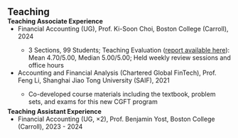  
 <h2 id="teaching" style="margin: 2px 0px 0px;"> <br> 
<br> Teaching</h2>
 
<h4 style="margin:0 0px 0;">Teaching Associate Experience</h4>  
<ul style="margin:0 0 5px;">
  <li><autocolor> Financial Accounting (UG), Prof. Ki-Soon Choi, Boston College (Carroll), 2024 </autocolor></li>
 <ul>
       <li> 3 Sections, 99 Students; Teaching Evaluation (<a href="https://www.dropbox.com/home/Teaching/Fin%20Acct%202024%20Fall/Evaluation_2024Fall">report available here</a>): Mean 4.70/5.00, Median 5.00/5.00; Held weekly review sessions and office hours </li>
 </ul>
  <li><autocolor> Accounting and Financial Analysis (Chartered Global FinTech), Prof. Feng Li, Shanghai Jiao Tong University (SAIF), 2021 </autocolor></li>
 <ul>
       <li> Co-developed course materials including the textbook, problem sets, and exams for this new CGFT program </li>
 </ul>

</ul> 

<h4 style="margin:0 0px 0;">Teaching Assistant Experience</h4>  
<ul style="margin:0 0 5px;">
       <li><autocolor>Financial Accounting (UG, ×2), Prof. Benjamin Yost, Boston College (Carroll), 2023 - 2024 </autocolor></li>
</ul>
